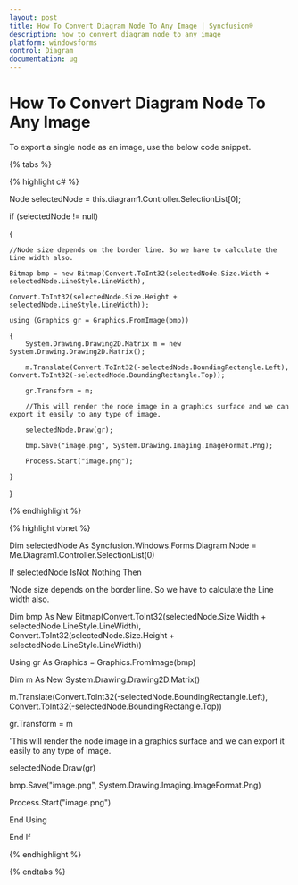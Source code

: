 ```yaml
---
layout: post
title: How To Convert Diagram Node To Any Image | Syncfusion®
description: how to convert diagram node to any image
platform: windowsforms
control: Diagram
documentation: ug
---
```


# How To Convert Diagram Node To Any Image

To export a single node as an image, use the below code snippet.

{% tabs %}

{% highlight c# %}

Node selectedNode = this.diagram1.Controller.SelectionList[0];

if (selectedNode != null)

{

    //Node size depends on the border line. So we have to calculate the Line width also.

    Bitmap bmp = new Bitmap(Convert.ToInt32(selectedNode.Size.Width + selectedNode.LineStyle.LineWidth),

    Convert.ToInt32(selectedNode.Size.Height + selectedNode.LineStyle.LineWidth));

    using (Graphics gr = Graphics.FromImage(bmp))

    {
        System.Drawing.Drawing2D.Matrix m = new System.Drawing.Drawing2D.Matrix();

        m.Translate(Convert.ToInt32(-selectedNode.BoundingRectangle.Left), Convert.ToInt32(-selectedNode.BoundingRectangle.Top));

        gr.Transform = m;

        //This will render the node image in a graphics surface and we can export it easily to any type of image.

        selectedNode.Draw(gr);

        bmp.Save("image.png", System.Drawing.Imaging.ImageFormat.Png);

        Process.Start("image.png");

    }

}

{% endhighlight %}

{% highlight vbnet %}

Dim selectedNode As Syncfusion.Windows.Forms.Diagram.Node = Me.Diagram1.Controller.SelectionList(0)

If selectedNode IsNot Nothing Then 

'Node size depends on the border line. So we have to calculate the Line width also. 

Dim bmp As New Bitmap(Convert.ToInt32(selectedNode.Size.Width + selectedNode.LineStyle.LineWidth), Convert.ToInt32(selectedNode.Size.Height + selectedNode.LineStyle.LineWidth))

Using gr As Graphics = Graphics.FromImage(bmp) 

Dim m As New System.Drawing.Drawing2D.Matrix()

m.Translate(Convert.ToInt32(-selectedNode.BoundingRectangle.Left), Convert.ToInt32(-selectedNode.BoundingRectangle.Top)) 

gr.Transform = m 

'This will render the node image in a graphics surface and we can export it easily to any type of image. 

selectedNode.Draw(gr) 

bmp.Save("image.png", System.Drawing.Imaging.ImageFormat.Png) 

Process.Start("image.png") 

End Using 

End If

{% endhighlight %}

{% endtabs %}